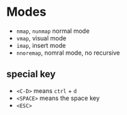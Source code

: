 

# Modes
- `nmap`, `nunmap` normal mode
- `vmap`, visual mode
- `imap`, insert mode
- `nnoremap`, nomral mode, no recursive


## special key
- `<C-D>` means `ctrl` + `d`
- `<SPACE>` means the space key
- `<ESC>`
